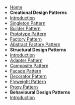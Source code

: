 - [<i class="fa-solid fa-house"></i> Home](/)
- **Creational Design Patterns**
- [Introduction](creational/)
- [Singleton Pattern](creational/singleton.md)
- [Builder Pattern](creational/builder.md)
- [Prototype Pattern](creational/prototype.md)
- [Factory Pattern](creational/factory.md)
- [Abstract Factory Pattern](creational/abstract_factory.md)
- **Structural Design Patterns**
- [Introduction](structural/)
- [Adapter Pattern](structural/adapter.md)
- [Composite Pattern](structural/composite.md)
- [Facade Pattern](structural/facade.md)
- [Decorator Pattern](structural/decorator.md)
- [Flyweight Pattern](structural/flyweight.md)
- [Proxy Pattern](structural/proxy.md)
- **Behavioural Design Patterns**
- [Introduction](behavioural/)
